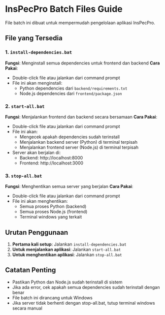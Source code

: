 # InsPecPro Batch Files Guide

File batch ini dibuat untuk mempermudah pengelolaan aplikasi InsPecPro.

## File yang Tersedia

### 1. `install-dependencies.bat`
**Fungsi**: Menginstall semua dependencies untuk frontend dan backend
**Cara Pakai**: 
- Double-click file atau jalankan dari command prompt
- File ini akan menginstall:
  - Python dependencies dari `backend/requirements.txt`
  - Node.js dependencies dari `frontend/package.json`

### 2. `start-all.bat`
**Fungsi**: Menjalankan frontend dan backend secara bersamaan
**Cara Pakai**:
- Double-click file atau jalankan dari command prompt
- File ini akan:
  - Mengecek apakah dependencies sudah terinstall
  - Menjalankan backend server (Python) di terminal terpisah
  - Menjalankan frontend server (Node.js) di terminal terpisah
- Server akan berjalan di:
  - Backend: http://localhost:8000
  - Frontend: http://localhost:3000

### 3. `stop-all.bat`
**Fungsi**: Menghentikan semua server yang berjalan
**Cara Pakai**:
- Double-click file atau jalankan dari command prompt
- File ini akan menghentikan:
  - Semua proses Python (backend)
  - Semua proses Node.js (frontend)
  - Terminal windows yang terkait

## Urutan Penggunaan

1. **Pertama kali setup**: Jalankan `install-dependencies.bat`
2. **Untuk menjalankan aplikasi**: Jalankan `start-all.bat`
3. **Untuk menghentikan aplikasi**: Jalankan `stop-all.bat`

## Catatan Penting

- Pastikan Python dan Node.js sudah terinstall di sistem
- Jika ada error, cek apakah semua dependencies sudah terinstall dengan benar
- File batch ini dirancang untuk Windows
- Jika server tidak berhenti dengan stop-all.bat, tutup terminal windows secara manual